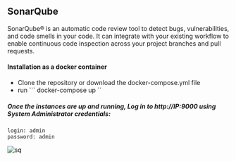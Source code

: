 ## SonarQube
SonarQube® is an automatic code review tool to detect bugs, vulnerabilities, and code smells in your code. It can integrate with your existing workflow to enable continuous code inspection across your project branches and pull requests.

#### Installation as a docker container
- Clone the repository or download the docker-compose.yml file
- run ``` docker-compose up ``

##### Once the instances are up and running, Log in to http://IP:9000 using System Administrator credentials:
```
login: admin
password: admin
```
![sq](https://user-images.githubusercontent.com/73134659/152848728-c44712c6-8187-4de9-be6a-1448330cc99a.JPG)
